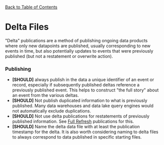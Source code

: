 [Back to Table of Contents](../README.md)
# Delta Files
"Delta" publications are a method of publishing ongoing data products where only new datapoints are published, usually corresponding to new events in time, but also potentially updates to events that were previously published (but not a restatement or overwrite action).

### Publishing
- __[SHOULD]__ always publish in the data a unique identifier of an event or record, especially if subsequently published deltas reference a previously published event. This helps to construct "the full story" about an event from the various deltas. 
- __[SHOULD]__ Not publish duplicated information to what is previously published. Many data warehouses and data lake query engines would not automatically exclude duplications. 
- __[SHOULD]__ Not use delta publications for restatements of previously published information. See [Full Refresh](full_refresh.md) publications for this. 
- __[SHOULD]__ Name the delta data file with at least the publication timestamp for the delta. It is also worth considering naming to delta files to always correspond to data published in specific starting files. 

